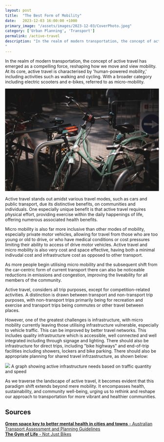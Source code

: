 ```yaml
---
layout: post
title:  "The Best Form of Mobility"
date:   2023-12-03 16:00:00 +1000
primary_image: "/assets/images/2023-12-03/CoverPhoto.jpeg"
category: ['Urban Planning', 'Transport']
permalink: /active-travel
description: "In the realm of modern transportation, the concept of active travel has emerged as a compelling force, reshaping how we move and view mobility. 
"
---
```


In the realm of modern transportation, the concept of active travel has emerged as a compelling force, reshaping how we move and view mobility. At its core, active travel is characterised by  'human-powered mobility,' including activities such as walking and cycling. With a broader category including electric scooters and e-bikes, referred to as micro-mobility.

![Parked Bikes](/assets/images/2023-12-03/CoverPhoto.jpeg)

Active travel stands out amidst various travel modes, such as cars and public transport, due its distinctive benefits, on communities and individuals. One especially unique benefit is that active travel requires physical effort, providing exercise within the daily happenings of life, offering numerous associated health benefits. 

Micro mobility is also far more inclusive than other modes of mobility, especially private motor vehicles, allowing for travel from those who are too young or old to drive, or who have medical conditions or cost pressures limiting their ability to access of drive motor vehicles. Active travel and micro mobility is also very cost and space effective, having both a minimal indivudal cost and infrastructure cost as opposed to other transport.

As more people begin utilising micro mobility and the subsequent shift from the car-centric form of current transport there can also be noticeable reductions in emissions and congestion, improving the liveability for all members of the community.

Active travel, considers all trip purposes, except for competition-related activities. A distinction is drawn between transport and non-transport trip purposes, with non-transport trips primarily being for recreation and exercise and transport trips being commutes or other travel between places.

However, one of the greatest challenges is infrastructure, with micro mobility currently leaving those utilising infrastructure vulnerable, especially to vehicle traffic. This can be improved by better travel networks. This includes quality infrastructure which is accessible, well connected and well integrated including through signage and lighting. There should also be infrastructure for direct trips, including "bike highways" and end-of-trip facilities including showers, lockers and bike parking. There should also be appropriate planning for shared travel infrzastructure, as shown below:

<image src="/assets/images/2023-12-03/Infographic.png" class="full-image"/>
<span data-nosnippet class="caption">A graph showing active infrastructure needs based on traffic quantity and speed</span>


As we traverse the landscape of active travel, it becomes evident that this paradigm shift extends beyond mere mobility. It encompasses health, sustainability, and community well-being, urging us to rethink and reshape our approach to transportation for more vibrant and healthier communities.

## Sources

[<b>Green space key to better mental health in cities and towns</b> - Australian Transport Assessment and Planning Guidelines][boring]
<br>
[<b>The Gym of Life</b> - Not Just Bikes][njb]

[boring]: https://www.atap.gov.au/sites/default/files/m4_active_travel.pdf
[njb]: https://www.youtube.com/watch?v=KPUlgSRn6e0
